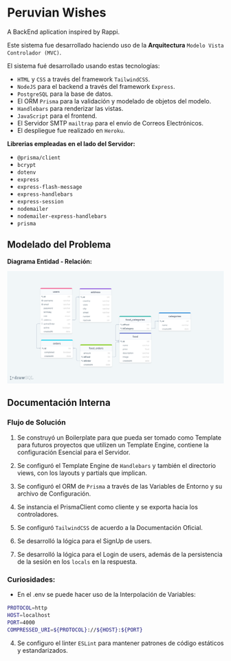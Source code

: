 # Peruvian Wishes

A BackEnd aplication inspired by Rappi.

Este sistema fue desarrollado haciendo uso de la **Arquitectura** `Modelo Vista Controlador (MVC)`.

El sistema fué desarrollado usando estas tecnologías:

* `HTML` y `CSS` a través del framework `TailwindCSS`.
* `NodeJS` para el backend a través del framework `Express`.
* `PostgreSQL` para la base de datos.
* El ORM `Prisma` para la validación y modelado de objetos del modelo.
* `Handlebars` para renderizar las vistas.
* `JavaScript` para el frontend.
* El Servidor SMTP `mailtrap` para el envío de Correos Electrónicos.
* El despliegue fue realizado en `Heroku`.

**Librerias empleadas en el lado del Servidor:**

* `@prisma/client`
* `bcrypt`
* `dotenv`
* `express`
* `express-flash-message`
* `express-handlebars`
* `express-session`
* `nodemailer`
* `nodemailer-express-handlebars`
* `prisma`

## Modelado del Problema

**Diagrama Entidad - Relación:**

![Diagrama Entidad - Relación](entity_relation_diagram.png)

## Documentación Interna

### Flujo de Solución

1. Se construyó un Boilerplate para que pueda ser tomado como Template para futuros proyectos que utilizen un Template Engine, contiene la configuración Esencial para el Servidor.

2. Se configuró el Template Engine de `Handlebars` y también el directorio views, con los layouts y partials que implican.

3. Se configuró el ORM de `Prisma` a través de las Variables de Entorno y su archivo de Configuración.

4. Se instancia el PrismaClient como cliente y se exporta hacia los controladores.

5. Se configuró `TailwindCSS` de acuerdo a la Documentación Oficial.

6. Se desarrolló la lógica para el SignUp de users.

7. Se desarrolló la lógica para el Login de users, además de la persistencia de la sesión en los `locals` en la respuesta.

### Curiosidades:

* En el .env se puede hacer uso de la Interpolación de Variables:

```bash
PROTOCOL=http
HOST=localhost
PORT=4000
COMPRESSED_URI=${PROTOCOL}://${HOST}:${PORT}
```

4. Se configuro el linter `ESLint` para mantener patrones de código estáticos y estandarizados.